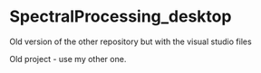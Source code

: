 # SpectralProcessing_desktop
Old version of the other repository but with the visual studio files

Old project - use my other one.
